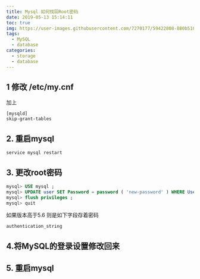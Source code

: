 ```yaml
---
title: Mysql 如何找回Root密码
date: 2019-05-13 15:14:11
toc: true
img: https://user-images.githubusercontent.com/7270177/59422808-880b5180-8e03-11e9-9dfe-ff8a9a024be7.png
tags:
  - MySQL
  - database
categories:
  - storage
  - database
---
```


## 1  修改 /etc/my.cnf
加上
```
[mysqld]
skip-grant-tables
```

## 2. 重启mysql 
```
service mysql restart
```

## 3. 更改root密码
```sql
mysql> USE mysql ; 
mysql> UPDATE user SET Password = password ( 'new-password' ) WHERE User = 'root' ; 
mysql> flush privileges ; 
mysql> quit
```
如果版本高于5.6 则是如下字段存着密码
```
authentication_string
```
## 4.将MySQL的登录设置修改回来 

## 5. 重启mysql


